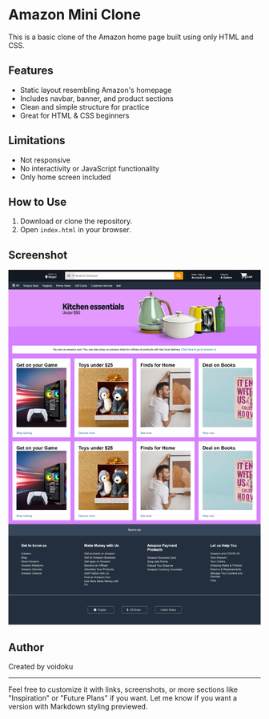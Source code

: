 # Amazon Mini Clone

This is a basic clone of the Amazon home page built using only HTML and CSS.

## Features

- Static layout resembling Amazon's homepage
- Includes navbar, banner, and product sections
- Clean and simple structure for practice
- Great for HTML & CSS beginners

## Limitations

- Not responsive
- No interactivity or JavaScript functionality
- Only home screen included

## How to Use

1. Download or clone the repository.
2. Open `index.html` in your browser.

## Screenshot

<img src="screenshot.png" alt="Amazon Clone Screenshot" width="600">

## Author

Created by voidoku

---

Feel free to customize it with links, screenshots, or more sections like "Inspiration" or "Future Plans" if you want. Let me know if you want a version with Markdown styling previewed.
